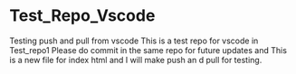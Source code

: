 # Test_Repo_Vscode
Testing push and pull from vscode
This is a test repo for vscode in Test_repo1
Please do commit in the same repo for future updates and
This is a new file for index html and I will make push an d pull 
for testing.